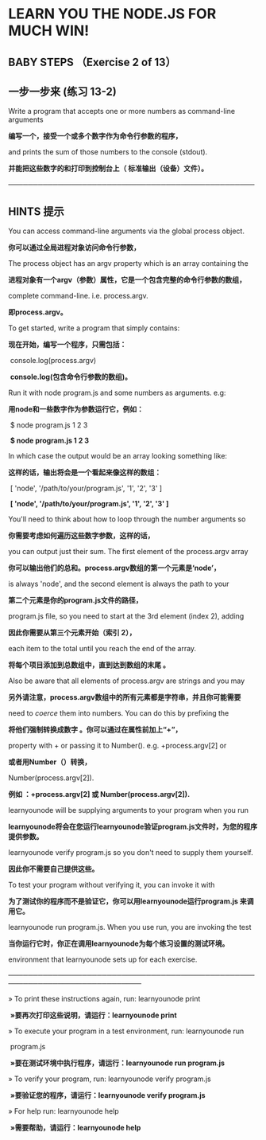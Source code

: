 # LEARN YOU THE NODE.JS FOR MUCH WIN!  





   

## BABY STEPS （Exercise 2 of 13） 

## 一步一步来 (练习 13-2) 



   

  Write a program that accepts one or more numbers as command-line arguments  

  **编写一个，接受一个或多个数字作为命令行参数的程序，**

  and prints the sum of those numbers to the console (stdout).  

  **并能把这些数字的和打印到控制台上（ 标准输出（设备）文件）。**

   

 ──────────────────────────────────────────────────

   

 ## HINTS 提示  



   

  You can access command-line arguments via the global process object. 

  **你可以通过全局进程对象访问命令行参数，**

  The process object has an argv property which is an array containing the  

  **进程对象有一个argv（参数）属性，它是一个包含完整的命令行参数的数组，**

  complete command-line. i.e. process.argv.  

  **即process.argv。**

   

  To get started, write a program that simply contains:  

  **现在开始，编写一个程序，只需包括：**

​     console.log(process.argv)  

​     **console.log(包含命令行参数的数组)。**

  Run it with node program.js and some numbers as arguments. e.g:  

  **用node和一些数字作为参数运行它，例如：**  

​     $ node program.js 1 2 3  

​     **$ node program.js 1 2 3**

   

  In which case the output would be an array looking something like:  

  **这样的话，输出将会是一个看起来像这样的数组：**

​     [ 'node', '/path/to/your/program.js', '1', '2', '3' ]  

​     **[ 'node', '/path/to/your/program.js', '1', '2', '3' ]**

   

  You'll need to think about how to loop through the number arguments so

  **你需要考虑如何遍历这些数字参数，这样的话，**   

  you can output just their sum. The first element of the process.argv array  

  **你可以输出他们的总和。process.argv数组的第一个元素是‘node’，** 

  is always 'node', and the second element is always the path to your  

  **第二个元素是你的program.js文件的路径，**   

  program.js file, so you need to start at the 3rd element (index 2), adding  

  **因此你需要从第三个元素开始（索引 2），**

  each item to the total until you reach the end of the array.  

  **将每个项目添加到总数组中，直到达到数组的末尾 。**

  Also be aware that all elements of process.argv are strings and you may  

  **另外请注意，process.argv数组中的所有元素都是字符串，并且你可能需要**

  need to *coerce* them into numbers. You can do this by prefixing the 

  **将他们强制转换成数字 。你可以通过在属性前加上“+”，** 

  property with + or passing it to Number(). e.g. +process.argv[2] or  

  **或者用Number（）转换，**

  Number(process.argv[2]).  

  **例如 ：+process.argv[2] 或 Number(process.argv[2]).**  

   

  learnyounode will be supplying arguments to your program when you run  

  **learnyounode将会在您运行learnyounode验证program.js文件时，为您的程序提供参数。**

  learnyounode verify program.js so you don't need to supply them yourself.  

  **因此你不需要自己提供这些。**

  To test your program without verifying it, you can invoke it with 

  **为了测试你的程序而不是验证它，你可以用learnyounode运行program.js    来调用它。**

  learnyounode run program.js. When you use run, you are invoking the test  

  **当你运行它时，你正在调用learnyounode为每个练习设置的测试环境。**

  environment that learnyounode sets up for each exercise.  

   

 ─────────────────────────────────────────────────────────────────────────────  

   

   » To print these instructions again, run: learnyounode print    

​      **»要再次打印这些说明，请运行：learnyounode print**              

   » To execute your program in a test environment, run: learnyounode run                                                                            

​     program.js                                                   

​     **»要在测试环境中执行程序，请运行：learnyounode run program.js**                                                                 

   » To verify your program, run: learnyounode verify program.js      

​      **»要验证您的程序，请运行：learnyounode verify program.js**           

   » For help run: learnyounode help   

​      **»需要帮助，请运行：learnyounode help** 
